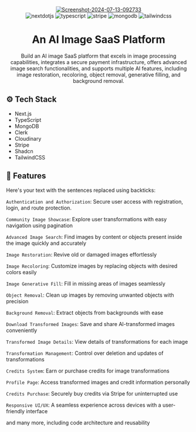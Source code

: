 <div align="center">
  <br />
   <a href="https://ibb.co/9ZnTy41"><img src="https://i.ibb.co/cYJF28Z/Screenshot-2024-07-13-092733.jpg" alt="Screenshot-2024-07-13-092733" border="0"></a>
  <br />

  <div>
    <img src="https://img.shields.io/badge/-Next_JS-black?style=for-the-badge&logoColor=white&logo=nextdotjs&color=000000" alt="nextdotjs" />
    <img src="https://img.shields.io/badge/-TypeScript-black?style=for-the-badge&logoColor=white&logo=typescript&color=3178C6" alt="typescript" />
    <img src="https://img.shields.io/badge/-Stripe-black?style=for-the-badge&logoColor=white&logo=stripe&color=008CDD" alt="stripe" />
    <img src="https://img.shields.io/badge/-MongoDB-black?style=for-the-badge&logoColor=white&logo=mongodb&color=47A248" alt="mongodb" />
    <img src="https://img.shields.io/badge/-Tailwind_CSS-black?style=for-the-badge&logoColor=white&logo=tailwindcss&color=06B6D4" alt="tailwindcss" />
  </div>

  <h1 align="center">An AI Image SaaS Platform</h1>

   <div align="center">
    Build an AI image SaaS platform that excels in image processing capabilities, integrates a secure payment infrastructure, offers advanced image search functionalities, and supports multiple AI features, including image restoration, recoloring, object removal, generative filling, and background removal. 
    </div>
</div>


## <a name="tech-stack">⚙️ Tech Stack</a>

- Next.js
- TypeScript
- MongoDB
- Clerk
- Cloudinary
- Stripe
- Shadcn
- TailwindCSS

## <a name="features">🔋 Features</a>

Here's your text with the sentences replaced using backticks:

 `Authentication and Authorization`: Secure user access with registration, login, and route protection.

 `Community Image Showcase`: Explore user transformations with easy navigation using pagination

 `Advanced Image Search`: Find images by content or objects present inside the image quickly and accurately

 `Image Restoration`: Revive old or damaged images effortlessly

 `Image Recoloring`: Customize images by replacing objects with desired colors easily

 `Image Generative Fill`: Fill in missing areas of images seamlessly

 `Object Removal`: Clean up images by removing unwanted objects with precision

 `Background Removal`: Extract objects from backgrounds with ease

 `Download Transformed Images`: Save and share AI-transformed images conveniently

 `Transformed Image Details`: View details of transformations for each image

 `Transformation Management`: Control over deletion and updates of transformations

 `Credits System`: Earn or purchase credits for image transformations

 `Profile Page`: Access transformed images and credit information personally

 `Credits Purchase`: Securely buy credits via Stripe for uninterrupted use

 `Responsive UI/UX`: A seamless experience across devices with a user-friendly interface

and many more, including code architecture and reusability



